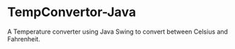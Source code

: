 # TempConvertor-Java
A Temperature converter using Java Swing to convert between Celsius and Fahrenheit.

